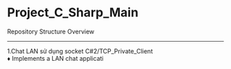 # Project_C_Sharp_Main
Repository Structure Overview

---

1.Chat LAN sử dụng socket C#2/TCP_Private_Client
<br>
♦ Implements a LAN chat applicati

